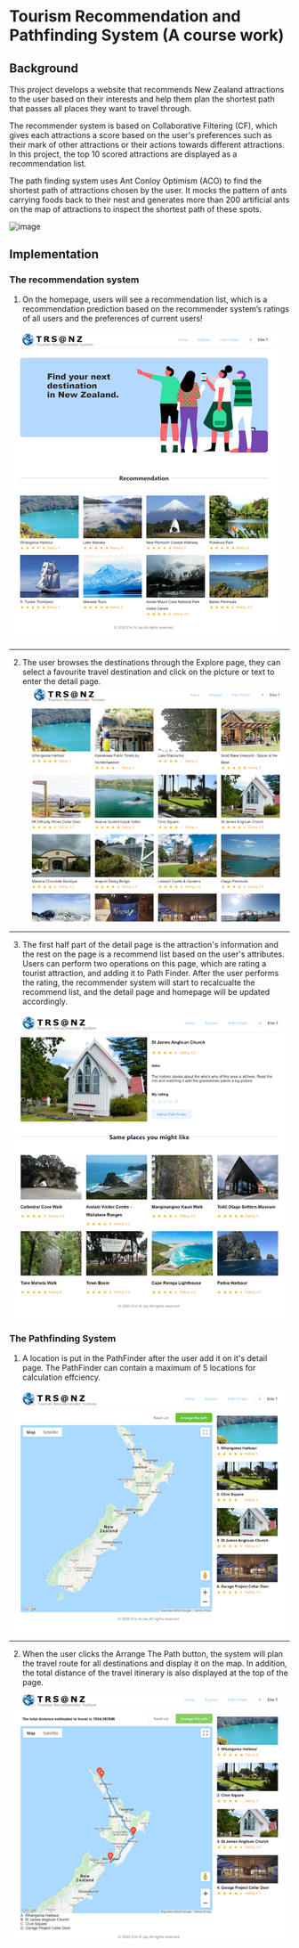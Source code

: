 # Tourism Recommendation and Pathfinding System (A course work)
## Background
This project develops a website that recommends New Zealand attractions to the user based on their interests and help them plan the shortest path that passes all places they want to travel through. 

The recommender system is based on Collaborative Filtering (CF), which gives each attractions a score based on the user's preferences such as their mark of other attractions or their actions towards different attractions. In this project, the top 10 scored attractions are displayed as a recommendation list.

The path finding system uses Ant Conloy Optimism (ACO) to find the shortest path of attractions chosen by the user. It mocks the pattern of ants carrying foods back to their nest and generates more than 200 artificial ants on the map of attractions to inspect the shortest path of these spots.

![image](https://user-images.githubusercontent.com/18132007/126140355-2929ae38-b4c7-403f-babf-8d8a1af13a72.png)

## Implementation

### The recommendation system
1. On the homepage, users will see a recommendation list, which is a recommendation prediction based on the recommender system’s ratings of all users and the preferences of current users!

![homepage](https://github.com/Eric0625/TourismRecommendation/blob/main/pictures/Home.png "The home page")
***
2. The user browses the destinations through the Explore page, they can select a favourite travel destination and click on the picture or text to enter the detail page.
![AttractionList](https://github.com/Eric0625/TourismRecommendation/blob/main/pictures/AttractionList.png "AttractionList page")
***
3. The first half part of the detail page is the attraction's information and the rest on the page is a recommend list based on the user's attributes.  Users can perform two operations on this page, which are rating a tourist attraction, and adding it to Path Finder. After the user performs the rating, the recommender system will start to recalcualte the recommend list, and the detail page and homepage will be updated accordingly.

![AttractionList](https://github.com/Eric0625/TourismRecommendation/blob/main/pictures/Recommendations.png "Details and recommendations page")

### The Pathfinding System
1. A location is put in the PathFinder after the user add it on it's detail page. The PathFinder can contain a maximum of 5 locations for calculation effciency.

![AttractionList](https://github.com/Eric0625/TourismRecommendation/blob/main/pictures/PathFinder.png "PathFinder page")
***
2. When the user clicks the Arrange The Path button, the system will plan the travel route for all destinations and display it on the map. In addition, the total distance of the travel itinerary is also displayed at the top of the page.

![AttractionList](https://github.com/Eric0625/TourismRecommendation/blob/main/pictures/PathofResult.png "PathFinding result page")
